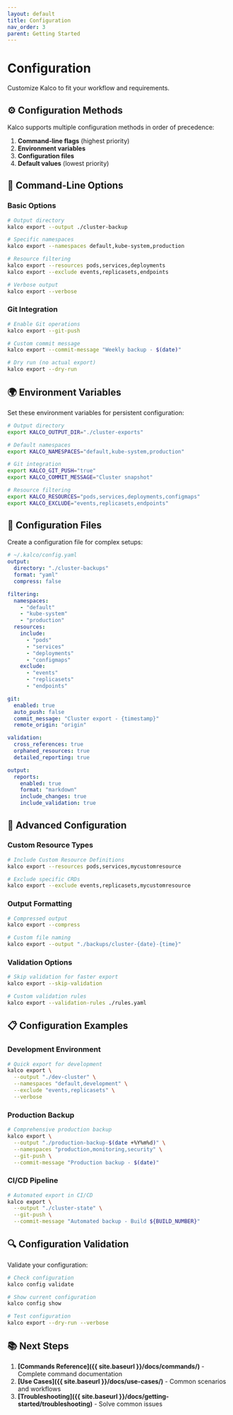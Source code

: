 ```yaml
---
layout: default
title: Configuration
nav_order: 3
parent: Getting Started
---
```


# Configuration

Customize Kalco to fit your workflow and requirements.

## ⚙️ Configuration Methods

Kalco supports multiple configuration methods in order of precedence:

1. **Command-line flags** (highest priority)
2. **Environment variables**
3. **Configuration files**
4. **Default values** (lowest priority)

## 🚩 Command-Line Options

### Basic Options

```bash
# Output directory
kalco export --output ./cluster-backup

# Specific namespaces
kalco export --namespaces default,kube-system,production

# Resource filtering
kalco export --resources pods,services,deployments
kalco export --exclude events,replicasets,endpoints

# Verbose output
kalco export --verbose
```

### Git Integration

```bash
# Enable Git operations
kalco export --git-push

# Custom commit message
kalco export --commit-message "Weekly backup - $(date)"

# Dry run (no actual export)
kalco export --dry-run
```

## 🌍 Environment Variables

Set these environment variables for persistent configuration:

```bash
# Output directory
export KALCO_OUTPUT_DIR="./cluster-exports"

# Default namespaces
export KALCO_NAMESPACES="default,kube-system,production"

# Git integration
export KALCO_GIT_PUSH="true"
export KALCO_COMMIT_MESSAGE="Cluster snapshot"

# Resource filtering
export KALCO_RESOURCES="pods,services,deployments,configmaps"
export KALCO_EXCLUDE="events,replicasets,endpoints"
```

## 📁 Configuration Files

Create a configuration file for complex setups:

```yaml
# ~/.kalco/config.yaml
output:
  directory: "./cluster-backups"
  format: "yaml"
  compress: false

filtering:
  namespaces:
    - "default"
    - "kube-system"
    - "production"
  resources:
    include:
      - "pods"
      - "services"
      - "deployments"
      - "configmaps"
    exclude:
      - "events"
      - "replicasets"
      - "endpoints"

git:
  enabled: true
  auto_push: false
  commit_message: "Cluster export - {timestamp}"
  remote_origin: "origin"

validation:
  cross_references: true
  orphaned_resources: true
  detailed_reporting: true

output:
  reports:
    enabled: true
    format: "markdown"
    include_changes: true
    include_validation: true
```

## 🔧 Advanced Configuration

### Custom Resource Types

```bash
# Include Custom Resource Definitions
kalco export --resources pods,services,mycustomresource

# Exclude specific CRDs
kalco export --exclude events,replicasets,mycustomresource
```

### Output Formatting

```bash
# Compressed output
kalco export --compress

# Custom file naming
kalco export --output "./backups/cluster-{date}-{time}"
```

### Validation Options

```bash
# Skip validation for faster export
kalco export --skip-validation

# Custom validation rules
kalco export --validation-rules ./rules.yaml
```

## 📋 Configuration Examples

### Development Environment

```bash
# Quick export for development
kalco export \
  --output "./dev-cluster" \
  --namespaces "default,development" \
  --exclude "events,replicasets" \
  --verbose
```

### Production Backup

```bash
# Comprehensive production backup
kalco export \
  --output "./production-backup-$(date +%Y%m%d)" \
  --namespaces "production,monitoring,security" \
  --git-push \
  --commit-message "Production backup - $(date)"
```

### CI/CD Pipeline

```bash
# Automated export in CI/CD
kalco export \
  --output "./cluster-state" \
  --git-push \
  --commit-message "Automated backup - Build ${BUILD_NUMBER}"
```

## 🔍 Configuration Validation

Validate your configuration:

```bash
# Check configuration
kalco config validate

# Show current configuration
kalco config show

# Test configuration
kalco export --dry-run --verbose
```

## 📚 Next Steps

1. **[Commands Reference]({{ site.baseurl }}/docs/commands/)** - Complete command documentation
2. **[Use Cases]({{ site.baseurl }}/docs/use-cases/)** - Common scenarios and workflows
3. **[Troubleshooting]({{ site.baseurl }}/docs/getting-started/troubleshooting)** - Solve common issues
